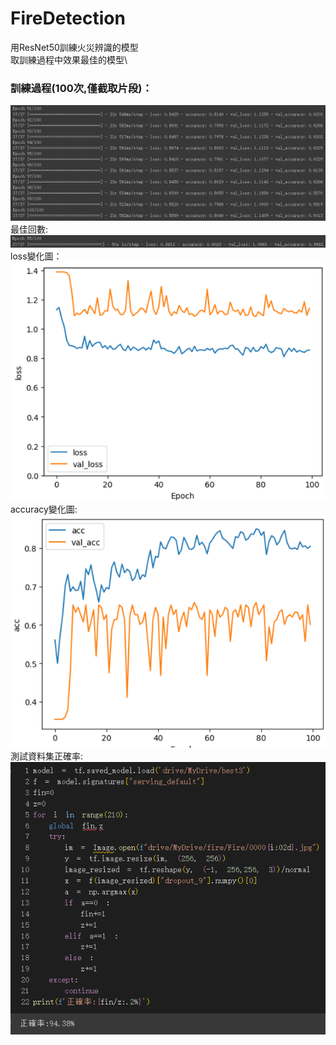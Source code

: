 # FireDetection
用ResNet50訓練火災辨識的模型\
取訓練過程中效果最佳的模型\
### 訓練過程(100次,僅截取片段)：
![](img/111.png)
最佳回數:\
![](img/best.png)\
loss變化圖：\
![](img/222.png)\
accuracy變化圖:\
![](img/333.png)\
測試資料集正確率:\
![](img/444.png)
